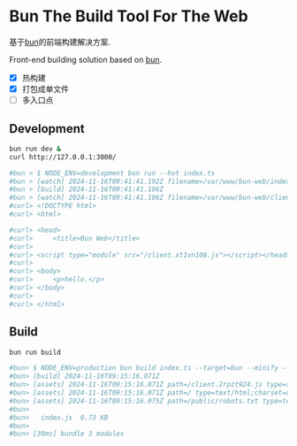 # Bun The Build Tool For The Web

基于[bun](https://bun.sh/)的前端构建解决方案.

Front-end building solution based on [bun](https://bun.sh/).

- [x] 热构建
- [x] 打包成单文件
- [ ] 多入口点

## Development

```bash
bun run dev &
curl http://127.0.0.1:3000/

#bun > $ NODE_ENV=development bun run --hot index.ts
#bun > [watch] 2024-11-16T09:41:41.192Z filename=/var/www/bun-web/index.html
#bun > [build] 2024-11-16T09:41:41.196Z
#bun > [watch] 2024-11-16T09:41:41.196Z filename=/var/www/bun-web/client.ts
#curl> <!DOCTYPE html>
#curl> <html>

#curl> <head>
#curl>     <title>Bun Web</title>
#curl>     
#curl> <script type="module" src="/client.xt1vn108.js"></script></head>
#curl> 
#curl> <body>
#curl>     <p>hello.</p>
#curl> </body>
#curl> 
#curl> </html>
```

## Build

```bash
bun run build

#bun> $ NODE_ENV=production bun build index.ts --target=bun --minify --outfile=dist/index.js
#bun> [build] 2024-11-16T09:15:16.071Z
#bun> [assets] 2024-11-16T09:15:16.071Z path=/client.2rpzt924.js type=text/javascript;charset=utf-8
#bun> [assets] 2024-11-16T09:15:16.071Z path=/ type=text/html;charset=utf-8
#bun> [assets] 2024-11-16T09:15:16.075Z path=/public/robots.txt type=text/plain;charset=utf-8
#bun> 
#bun>   index.js  0.73 KB
#bun> 
#bun> [30ms] bundle 3 modules
```
